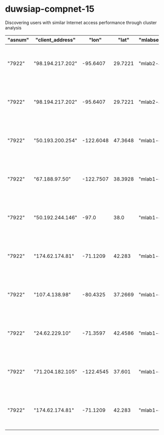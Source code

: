 # duwsiap-compnet-15
Discovering users with similar Internet access performance through cluster analysis

| "asnum" | "client_address" | "lon"     | "lat"   | "mlabservername" | "connect_time" | "download_speed" | "platform" | "remote_address"  | "test_name" | "timestamp"   | "upload_speed" | "latency" | "uuid"                                 | "region" | "city"       | "hour" | "month" | "year" | "weekday" | "day" | "filedate"  | "subnet_id"     | "id_sub"                                                  | 
|---------|------------------|-----------|---------|------------------|----------------|------------------|------------|-------------------|-------------|---------------|----------------|-----------|----------------------------------------|----------|--------------|--------|---------|--------|-----------|-------|-------------|-----------------|-----------------------------------------------------------| 
| "7922"  | "98.194.217.202" | -95.6407  | 29.7221 | "mlab2-ams01"    | 0.230673       | 370928.746597    | "win32"    | "213.244.128.161" | "speedtest" | 1.354389139E9 | 38476.966152   | 0.150655  | "83188da7-d278-46f3-98fc-851991275a2f" | "TX"     | "Houston"    | 19.0   | 12.0    | 2012.0 | 5.0       | 1.0   | 2.0121201E7 | "98.192.0.0/12" | "83188da7-d278-46f3-98fc-851991275a2f-7922-98.192.0.0/12" | 
| "7922"  | "98.194.217.202" | -95.6407  | 29.7221 | "mlab2-ams01"    | 0.230673       | 370928.746597    | "win32"    | "213.244.128.161" | "speedtest" | 1.354389139E9 | 38476.966152   | 0.150655  | "83188da7-d278-46f3-98fc-851991275a2f" | "TX"     | "Houston"    | 19.0   | 12.0    | 2012.0 | 5.0       | 1.0   | 2.0121201E7 | "98.192.0.0/10" | "83188da7-d278-46f3-98fc-851991275a2f-7922-98.192.0.0/10" | 
| "7922"  | "50.193.200.254" | -122.6048 | 47.3648 | "mlab1-dfw01"    | 0.074942       | 3588959.02045    | "win32"    | "38.107.216.20"   | "speedtest" | 1.354320533E9 | 1263286.38115  | 0.065934  | "2b37de0c-5f49-4446-8b8f-3b2dad14fb61" | "WA"     | "Gig Harbor" | 0.0    | 12.0    | 2012.0 | 5.0       | 1.0   | 2.0121201E7 | "50.128.0.0/9"  | "2b37de0c-5f49-4446-8b8f-3b2dad14fb61-7922-50.128.0.0/9"  | 
| "7922"  | "67.188.97.50"   | -122.7507 | 38.3928 | "mlab1-dfw01"    | 0.060897       | 2770919.97139    | "darwin"   | "38.107.216.20"   | "speedtest" | 1.354325444E9 | 404457.503976  | 0.076328  | "e50dda67-7b79-45e4-8629-44e6d94bb076" | "CA"     | "Santa Rosa" | 1.0    | 12.0    | 2012.0 | 5.0       | 1.0   | 2.0121201E7 | "67.160.0.0/11" | "e50dda67-7b79-45e4-8629-44e6d94bb076-7922-67.160.0.0/11" | 
| "7922"  | "50.192.244.146" | -97.0     | 38.0    | "mlab1-dfw01"    | 0.050851       | 5870996.20644    | "win32"    | "38.107.216.20"   | "speedtest" | 1.354327116E9 | 1270458.41194  | 0.058111  | "5a6d1b4d-2fcc-4a14-a2ce-0820a37c69c6" |          |              | 1.0    | 12.0    | 2012.0 | 5.0       | 1.0   | 2.0121201E7 | "50.128.0.0/9"  | "5a6d1b4d-2fcc-4a14-a2ce-0820a37c69c6-7922-50.128.0.0/9"  | 
| "7922"  | "174.62.174.81"  | -71.1209  | 42.283  | "mlab1-dfw01"    | 3.9E-4         | 1104705.78698    | "darwin"   | "127.0.0.1"       | "speedtest" | 1.354330495E9 | 413902.173323  | 0.073313  | "37e15aa1-2c8c-430d-8a5d-91b63e920b25" | "MA"     | "Roslindale" | 2.0    | 12.0    | 2012.0 | 5.0       | 1.0   | 2.0121201E7 | "174.48.0.0/12" | "37e15aa1-2c8c-430d-8a5d-91b63e920b25-7922-174.48.0.0/12" | 
| "7922"  | "107.4.138.98"   | -80.4325  | 37.2669 | "mlab1-dfw01"    | 0.048979       | 3958999.64622    | "win32"    | "38.107.216.20"   | "speedtest" | 1.354333335E9 | 702588.639095  | 0.051659  | "e241b273-b42b-4ee9-b6b1-981671caa198" | "VA"     | "Blacksburg" | 3.0    | 12.0    | 2012.0 | 5.0       | 1.0   | 2.0121201E7 | "107.4.0.0/15"  | "e241b273-b42b-4ee9-b6b1-981671caa198-7922-107.4.0.0/15"  | 
| "7922"  | "24.62.229.10"   | -71.3597  | 42.4586 | "mlab1-dfw01"    | 0.075921       | 1876468.52339    | "win32"    | "38.107.216.20"   | "speedtest" | 1.354336721E9 | 759558.658102  | 0.067902  | "1dc67142-270b-4861-b6c0-81c3c70847e0" | "MA"     | "Concord"    | 4.0    | 12.0    | 2012.0 | 5.0       | 1.0   | 2.0121201E7 | "24.60.0.0/14"  | "1dc67142-270b-4861-b6c0-81c3c70847e0-7922-24.60.0.0/14"  | 
| "7922"  | "71.204.182.105" | -122.4545 | 37.601  | "mlab1-dfw01"    | 0.068148       | 2768859.27415    | "win32"    | "38.107.216.20"   | "speedtest" | 1.354339648E9 | 723068.251761  | 0.066227  | "901e06dc-5d05-4ff3-b99f-76fc84789c66" | "CA"     | "Pacifica"   | 5.0    | 12.0    | 2012.0 | 5.0       | 1.0   | 2.0121201E7 | "71.192.0.0/12" | "901e06dc-5d05-4ff3-b99f-76fc84789c66-7922-71.192.0.0/12" | 
| "7922"  | "174.62.174.81"  | -71.1209  | 42.283  | "mlab1-dfw01"    | 4.99E-4        | 1576597.18837    | "darwin"   | "127.0.0.1"       | "speedtest" | 1.354345119E9 | 411774.009615  | 0.073583  | "37e15aa1-2c8c-430d-8a5d-91b63e920b25" | "MA"     | "Roslindale" | 6.0    | 12.0    | 2012.0 | 5.0       | 1.0   | 2.0121201E7 | "174.48.0.0/12" | "37e15aa1-2c8c-430d-8a5d-91b63e920b25-7922-174.48.0.0/12" | 


